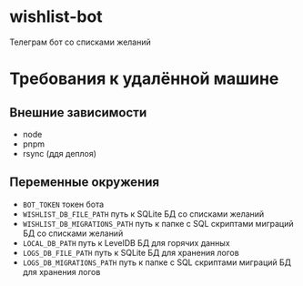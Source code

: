 # wishlist-bot
Телеграм бот со списками желаний

# Требования к удалённой машине
## Внешние зависимости
- node
- pnpm
- rsync (ддя деплоя)

## Переменные окружения
- `BOT_TOKEN` токен бота
- `WISHLIST_DB_FILE_PATH` путь к SQLite БД со списками желаний
- `WISHLIST_DB_MIGRATIONS_PATH` путь к папке с SQL скриптами миграций БД со списками желаний
- `LOCAL_DB_PATH` путь к LevelDB БД для горячих данных
- `LOGS_DB_FILE_PATH` путь к SQLite БД для хранения логов
- `LOGS_DB_MIGRATIONS_PATH` путь к папке с SQL скриптами миграций БД для хранения логов
